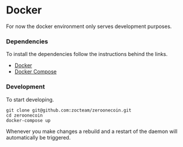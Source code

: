 # Docker
For now the docker environment only serves development purposes.  

### Dependencies
To install the dependencies follow the instructions behind the links.  
- [Docker](https://www.docker.com/community-edition#/download)
- [Docker Compose](https://docs.docker.com/compose/install/#install-compose)

### Development
To start developing.
```
git clone git@github.com:zocteam/zeroonecoin.git
cd zeroonecoin
docker-compose up
```
Whenever you make changes a rebuild and a restart of the daemon will automatically be triggered.